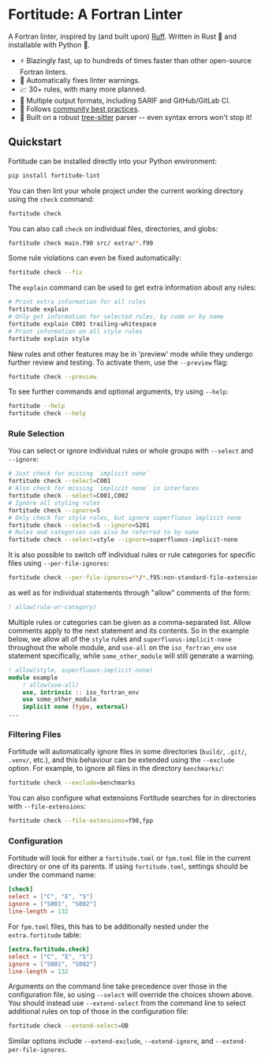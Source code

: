 # Fortitude: A Fortran Linter

A Fortran linter, inspired by (and built upon) [Ruff](https://github.com/astral-sh/ruff).
Written in Rust :crab: and installable with Python :snake:.

- :zap: Blazingly fast, up to hundreds of times faster than other open-source Fortran
  linters.
- :wrench: Automatically fixes linter warnings.
- :chart_with_upwards_trend: 30+ rules, with many more planned.
- :page_with_curl: Multiple output formats, including SARIF and GitHub/GitLab CI.
- :handshake: Follows [community best
  practices](https://fortran-lang.org/en/learn/best_practices/).
- :muscle: Built on a robust [tree-sitter](https://tree-sitter.github.io/tree-sitter/)
  parser -- even syntax errors won't stop it!

## Quickstart

Fortitude can be installed directly into your Python environment:

```bash
pip install fortitude-lint
```

You can then lint your whole project under the current working directory
using the `check` command:

```bash
fortitude check
```

You can also call `check` on individual files, directories, and globs:

```bash
fortitude check main.f90 src/ extra/*.f90
```

Some rule violations can even be fixed automatically:

```bash
fortitude check --fix
```

The `explain` command can be used to get extra information about any rules:

```bash
# Print extra information for all rules
fortitude explain
# Only get information for selected rules, by code or by name
fortitude explain C001 trailing-whitespace
# Print information on all style rules
fortitude explain style
```

New rules and other features may be in 'preview' mode while they undergo further review
and testing. To activate them, use the `--preview` flag:

```bash
fortitude check --preview
```

To see further commands and optional arguments, try using `--help`:

```bash
fortitude --help
fortitude check --help
```

### Rule Selection

You can select or ignore individual rules or whole groups with
`--select` and `--ignore`:

```bash
# Just check for missing `implicit none`
fortitude check --select=C001
# Also check for missing `implicit none` in interfaces
fortitude check --select=C001,C002
# Ignore all styling rules
fortitude check --ignore=S
# Only check for style rules, but ignore superfluous implicit none
fortitude check --select=S --ignore=S201
# Rules and categories can also be referred to by name
fortitude check --select=style --ignore=superfluous-implicit-none
```

It is also possible to switch off individual rules or rule categories for specific
files using `--per-file-ignores`:

```bash
fortitude check --per-file-ignores=**/*.f95:non-standard-file-extension
```

as well as for individual statements through "allow" comments of the
form:

```f90
! allow(rule-or-category)
```

Multiple rules or categories can be given as a comma-separated
list. Allow comments apply to the next statement and its contents. So
in the example below, we allow all of the `style` rules and
`superfluous-implicit-none` throughout the whole module, and `use-all`
on the `iso_fortran_env` `use` statement specifically, while
`some_other_module` will still generate a warning.

```f90
! allow(style, superfluous-implicit-none)
module example
    ! allow(use-all)
    use, intrinsic :: iso_fortran_env
    use some_other_module
    implicit none (type, external)
...
```

### Filtering Files

Fortitude will automatically ignore files in some directories (`build/`, `.git/`,
`.venv/`, etc.), and this behaviour can be extended using the `--exclude` option. For
example, to ignore all files in the directory `benchmarks/`:

```bash
fortitude check --exclude=benchmarks
```

You can also configure what extensions Fortitude searches for in directories with
`--file-extensions`:

```bash
fortitude check --file-extensions=f90,fpp
```

### Configuration

Fortitude will look for either a `fortitude.toml` or `fpm.toml` file in the
current directory or one of its parents. If using `fortitude.toml`, settings
should be under the command name:

```toml
[check]
select = ["C", "E", "S"]
ignore = ["S001", "S082"]
line-length = 132
```

For `fpm.toml` files, this has to be additionally nested under the
`extra.fortitude` table:

```toml
[extra.fortitude.check]
select = ["C", "E", "S"]
ignore = ["S001", "S082"]
line-length = 132
```

Arguments on the command line take precedence over those in the configuration file,
so using `--select` will override the choices shown above. You should instead use
`--extend-select` from the command line to select additional rules on top of those in
the configuration file:

```bash
fortitude check --extend-select=OB
```

Similar options include `--extend-exclude`, `--extend-ignore`, and
`--extend-per-file-ignores`.
